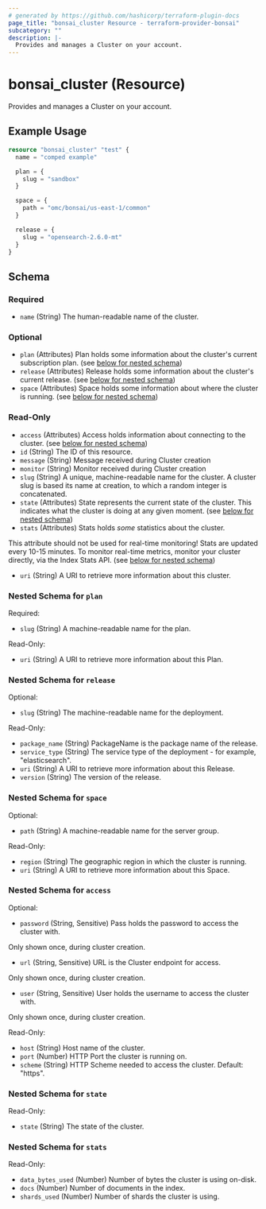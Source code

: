 ```yaml
---
# generated by https://github.com/hashicorp/terraform-plugin-docs
page_title: "bonsai_cluster Resource - terraform-provider-bonsai"
subcategory: ""
description: |-
  Provides and manages a Cluster on your account.
---
```


# bonsai_cluster (Resource)

Provides and manages a Cluster on your account.

## Example Usage

```terraform
resource "bonsai_cluster" "test" {
  name = "comped example"

  plan = {
    slug = "sandbox"
  }

  space = {
    path = "omc/bonsai/us-east-1/common"
  }

  release = {
    slug = "opensearch-2.6.0-mt"
  }
}
```

<!-- schema generated by tfplugindocs -->
## Schema

### Required

- `name` (String) The human-readable name of the cluster.

### Optional

- `plan` (Attributes) Plan holds some information about the cluster's current subscription plan. (see [below for nested schema](#nestedatt--plan))
- `release` (Attributes) Release holds some information about the cluster's current release. (see [below for nested schema](#nestedatt--release))
- `space` (Attributes) Space holds some information about where the cluster is running. (see [below for nested schema](#nestedatt--space))

### Read-Only

- `access` (Attributes) Access holds information about connecting to the cluster. (see [below for nested schema](#nestedatt--access))
- `id` (String) The ID of this resource.
- `message` (String) Message received during Cluster creation
- `monitor` (String) Monitor received during Cluster creation
- `slug` (String) A unique, machine-readable name for the cluster. A cluster slug is based its name at creation, to which a random integer is concatenated.
- `state` (Attributes) State represents the current state of the cluster. This indicates what the cluster is doing at any given moment. (see [below for nested schema](#nestedatt--state))
- `stats` (Attributes) Stats holds *some* statistics about the cluster. 

This attribute should not be used for real-time monitoring! Stats are updated every 10-15 minutes. To monitor real-time metrics, monitor your cluster directly, via the Index Stats API. (see [below for nested schema](#nestedatt--stats))
- `uri` (String) A URI to retrieve more information about this cluster.

<a id="nestedatt--plan"></a>
### Nested Schema for `plan`

Required:

- `slug` (String) A machine-readable name for the plan.

Read-Only:

- `uri` (String) A URI to retrieve more information about this Plan.


<a id="nestedatt--release"></a>
### Nested Schema for `release`

Optional:

- `slug` (String) The machine-readable name for the deployment.

Read-Only:

- `package_name` (String) PackageName is the package name of the release.
- `service_type` (String) The service type of the deployment - for example, "elasticsearch".
- `uri` (String) A URI to retrieve more information about this Release.
- `version` (String) The version of the release.


<a id="nestedatt--space"></a>
### Nested Schema for `space`

Optional:

- `path` (String) A machine-readable name for the server group.

Read-Only:

- `region` (String) The geographic region in which the cluster is running.
- `uri` (String) A URI to retrieve more information about this Space.


<a id="nestedatt--access"></a>
### Nested Schema for `access`

Optional:

- `password` (String, Sensitive) Pass holds the password to access the cluster with. 

Only shown once, during cluster creation.
- `url` (String, Sensitive) URL is the Cluster endpoint for access.

Only shown once, during cluster creation.
- `user` (String, Sensitive) User holds the username to access the cluster with.

 Only shown once, during cluster creation.

Read-Only:

- `host` (String) Host name of the cluster.
- `port` (Number) HTTP Port the cluster is running on.
- `scheme` (String) HTTP Scheme needed to access the cluster. Default: "https".


<a id="nestedatt--state"></a>
### Nested Schema for `state`

Read-Only:

- `state` (String) The state of the cluster.


<a id="nestedatt--stats"></a>
### Nested Schema for `stats`

Read-Only:

- `data_bytes_used` (Number) Number of bytes the cluster is using on-disk.
- `docs` (Number) Number of documents in the index.
- `shards_used` (Number) Number of shards the cluster is using.

